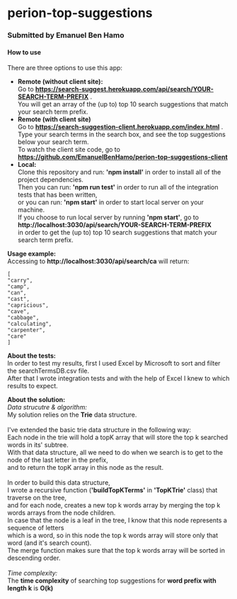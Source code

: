 # **perion-top-suggestions**
### Submitted by Emanuel Ben Hamo
 
#### How to use

There are three options to use this app:

 * **Remote (without client site):**\
        Go to **https://search-suggest.herokuapp.com/api/search/YOUR-SEARCH-TERM-PREFIX** .\
        You will get an array of the (up to) top 10 search suggestions that match your search term prefix.
* **Remote (with client site)**\
       Go to **https://search-suggestion-client.herokuapp.com/index.html** .\
       Type your search terms in the search box, and see the top suggestions below your search term.\
       To watch the client site code, go to **https://github.com/EmanuelBenHamo/perion-top-suggestions-client**
 * **Local:**\
        Clone this repository and run: **'npm install'** in order to install all of the project dependencies.\
        Then you can run: **'npm run test'** in order to run all of the integration tests that has been written,\
        or you can run: **'npm start'** in order to start local server on your machine.\
        If you choose to run local server by running **'npm start'**, go to\
         **http://localhost:3030/api/search/YOUR-SEARCH-TERM-PREFIX** \
        in order to get the (up to) top 10 search suggestions that match your search term prefix.


**Usage example:**\
Accessing to **http://localhost:3030/api/search/ca** will return:

    [
    "carry",
    "camp",
    "can",
    "cast",
    "capricious",
    "cave",
    "cabbage",
    "calculating",
    "carpenter",
    "care"
    ]

**About the tests:**\
In order to test my results, first I used Excel by Microsoft to sort and filter the searchTermsDB.csv file.\
After that I wrote integration tests and with the help of Excel I knew to which results to expect.

**About the solution:** \
*Data strucutre & algorithm:*\
My solution relies on the **Trie** data structure.\
\
I've extended the basic trie data structure in the following way: \
Each node in the trie will hold a topK array that will store the top k searched words in its' subtree.\
With that data structure, all we need to do when we search is to get to the node of the last letter in the prefix,\
 and to return the topK array in this node as the result. \
\
In order to build this data structure,\
I wrote a recursive function (**'buildTopKTerms'** in **'TopKTrie'** class) that traverse on the tree,\
and for each node, creates a new top k words array by merging the top k words arrays from the node children.\
In case that the node is a leaf in the tree, I know that this node represents a sequence of letters\
which is a word, so in this node the top k words array will store only that word (and it's search count).\
The merge function makes sure that the top k words array will be sorted in descending order.\
\
*Time complexity:*\
The **time complexity** of searching top suggestions for **word prefix with length k** is **O(k)**